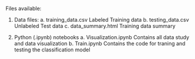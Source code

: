 Files available:

1. Data files:
    a. training_data.csv
        Labeled Training data
    b. testing_data.csv
        Unlabeled Test data
    c. data_summary.html
        Training data summary

2. Python (.ipynb) notebooks
    a. Visualization.ipynb
        Contains all data study and data visualization
    b. Train.ipynb
        Contains the code for traning and testing the classification model
